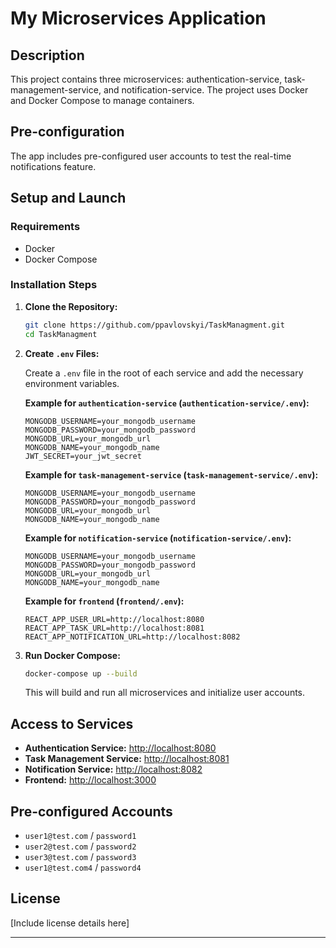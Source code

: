 # My Microservices Application

## Description

This project contains three microservices: authentication-service, task-management-service, and notification-service. The project uses Docker and Docker Compose to manage containers.

## Pre-configuration

The app includes pre-configured user accounts to test the real-time notifications feature.

## Setup and Launch

### Requirements

- Docker
- Docker Compose

### Installation Steps

1. **Clone the Repository:**

    ```sh
    git clone https://github.com/ppavlovskyi/TaskManagment.git
    cd TaskManagment
    ```

2. **Create `.env` Files:**

    Create a `.env` file in the root of each service and add the necessary environment variables.

    **Example for `authentication-service` (`authentication-service/.env`):**

    ```env
    MONGODB_USERNAME=your_mongodb_username
    MONGODB_PASSWORD=your_mongodb_password
    MONGODB_URL=your_mongodb_url
    MONGODB_NAME=your_mongodb_name
    JWT_SECRET=your_jwt_secret
    ```

    **Example for `task-management-service` (`task-management-service/.env`):**

    ```env
    MONGODB_USERNAME=your_mongodb_username
    MONGODB_PASSWORD=your_mongodb_password
    MONGODB_URL=your_mongodb_url
    MONGODB_NAME=your_mongodb_name
    ```

    **Example for `notification-service` (`notification-service/.env`):**

    ```env
    MONGODB_USERNAME=your_mongodb_username
    MONGODB_PASSWORD=your_mongodb_password
    MONGODB_URL=your_mongodb_url
    MONGODB_NAME=your_mongodb_name
    ```

    **Example for `frontend` (`frontend/.env`):**

    ```env
    REACT_APP_USER_URL=http://localhost:8080
    REACT_APP_TASK_URL=http://localhost:8081
    REACT_APP_NOTIFICATION_URL=http://localhost:8082
    ```

3. **Run Docker Compose:**

    ```sh
    docker-compose up --build
    ```

    This will build and run all microservices and initialize user accounts.

## Access to Services

- **Authentication Service:** [http://localhost:8080](http://localhost:8080)
- **Task Management Service:** [http://localhost:8081](http://localhost:8081)
- **Notification Service:** [http://localhost:8082](http://localhost:8082)
- **Frontend:** [http://localhost:3000](http://localhost:3000)

## Pre-configured Accounts

- `user1@test.com` / `password1`
- `user2@test.com` / `password2`
- `user3@test.com` / `password3`
- `user1@test.com4` / `password4`

## License

[Include license details here]

---

